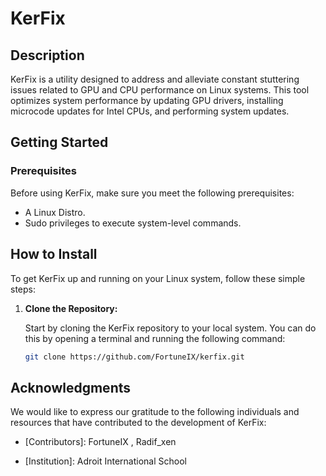 # KerFix

## Description

KerFix is a utility designed to address and alleviate constant stuttering issues related to GPU and CPU performance on Linux systems. This tool optimizes system performance by updating GPU drivers, installing microcode updates for Intel CPUs, and performing system updates.

## Getting Started

### Prerequisites

Before using KerFix, make sure you meet the following prerequisites:

- A Linux Distro.
- Sudo privileges to execute system-level commands.

## How to Install

To get KerFix up and running on your Linux system, follow these simple steps:

1. **Clone the Repository:**

   Start by cloning the KerFix repository to your local system. You can do this by opening a terminal and running the following command:

   ```bash
   git clone https://github.com/FortuneIX/kerfix.git

   
## Acknowledgments

We would like to express our gratitude to the following individuals and resources that have contributed to the development of KerFix:

- [Contributors]: FortuneIX , Radif_xen

- [Institution]: Adroit International School


